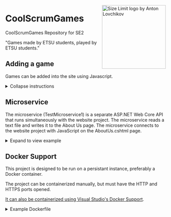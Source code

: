 <img src="./CoolScrumGames/wwwroot/images/diamond.png" align="right"
     alt="Size Limit logo by Anton Lovchikov" width="200" height="200">

# CoolScrumGames
CoolScrumGames Repository for SE2

"Games made by ETSU students, played by ETSU students."

## Adding a game

Games can be added into the site using Javascript.

<details>
  <summary markdown="span">Collapse instructions</summary>
1. Create a folder in www/root/js for the game's javascript.
     
2. Create a corresponding cshtml file for the game page in pages/games.
   
3. Add the game's javascript as the onclick href in one of the empty buttons on the index page.
</details>

## Microservice

The microservice (TestMicroservice1) is a separate ASP.NET Web Core API that runs simultaneously with the website project.
The microservice reads a text file and writes it to the About Us page. 
The microservice connects to the website project with JavaScript on the AboutUs.cshtml page.

<details>
  <summary markdown="span">Expand to view example</summary>
     
```sh
string getText() //This method is what pulls the data from the text file.
{
    string text = "";
    try
    {
        // Sets the path to the text file that you want to read
        string filePath = "AboutUs.txt";
        // Reads the content of the text file
        text = System.IO.File.ReadAllText(filePath);
    }
    catch (Exception ex)
    {
        Console.WriteLine("Error: " + ex.Message);
    }
    return text;
}

app.MapGet("/AboutUs", () =>
{
    var text = new AboutUsText(getText());
    return text;
})
.WithName("GetAboutUs");

app.Run();


internal record AboutUsText(string text)
{
    string t = text;
}
```
</details>

## Docker Support

This project is designed to be run on a persistant instance, preferably a Docker container.

The project can be containerized manually, but must have the HTTP and HTTPS ports opened.

[It can also be containerized using Visual Studio's Docker Support](https://learn.microsoft.com/en-us/visualstudio/containers/container-build?view=vs-2022).
<details>
  <summary markdown="span">Example Dockerfile</summary>

```sh
FROM mcr.microsoft.com/dotnet/aspnet:6.0 AS base
WORKDIR /app
EXPOSE 80
EXPOSE 443

FROM mcr.microsoft.com/dotnet/sdk:6.0 AS build
WORKDIR /src
COPY ["CoolScrumGames/CoolScrumGames.csproj", "CoolScrumGames/"]
RUN dotnet restore "CoolScrumGames/CoolScrumGames.csproj"
COPY . .
WORKDIR "/src/CoolScrumGames"
RUN dotnet build "CoolScrumGames.csproj" -c Release -o /app/build

FROM build AS publish
RUN dotnet publish "CoolScrumGames.csproj" -c Release -o /app/publish /p:UseAppHost=false

FROM base AS final
WORKDIR /app
COPY --from=publish /app/publish .
ENTRYPOINT ["dotnet", "CoolScrumGames.dll"]
```
</details>
